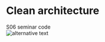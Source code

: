 # Clean architecture
S06 seminar code  
![alternative text](
https://cdn-0.plantuml.com/plantuml/png/ZLN1ZjiW5Bpp5SYfL6bL8kqzihPfUyXXgwhQM-G3WPS45OCBUBUhrlzU73b-TjYmuH1Pl1c6DmpamGVkGbjh8ddWE-w15kUlWgvM6_C8jNMlPKaNdvj6Ay63ieR-9OJIxNSRm7yTu1Lbx8uMzyKm_yHt6geHzXE4TRAAWENohg2MiJcET8GOAwE-wMUBA47ZQBZunGznbgDwGVlYCFPMIt2qK2Q0stCHgNqHnrYWsszI1UigkdW2SJHMsyFhDMY_jH6-gHiDDPXmaizHUZFMtCCN6-V_X9kb_0y77lgvgvJvdXZxLs93grLV-qGt9i01N5cEn8wCzBWduI10fhKyUBdiDISpUJXZPTBSROp4Ha88DZD6GjgQArFG3_oUBjQjLmQy7wCn65PDc7l7Q-YZ4ZzySAq8hGEC2wviR53xSzgmtgN81fnNFd0ZSA517I_6z4HJ2FQPZvgmTMDDBD6jtBqLCDGV1Hwj1BrkbPPeFlQ2OtwLXwF63aYwQDp0NXrQTzhd581NKY1aj34HpQpJvSqQxW1waOTZVDDulQUJU95fOT39cfGSpKaZfUIIvu4xSNmddGxyEKl5D2eKQJE2i7NDZRnyGxktqRzRS0hVwYiP2Cvg3Iw1uLCmOj2YD9mvL7TL_rd1Yoyk_xooAjvgcBzOAJPJxyYDAsCWqnSor_sG-vmVfwufsnwLb60g6SCrEOXRZjQ3UrO2pnRXXE0t_dwaVE8mAjiN4yNdB-w9CCEl6EkHPzOblYCFO6HRw_y0)